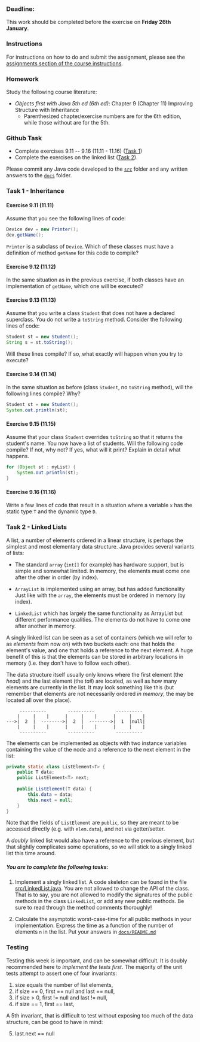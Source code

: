 ### Deadline:
This work should be completed before the exercise on **Friday 26th January**.

### Instructions
For instructions on how to do and submit the assignment, please see the
[assignments section of the course instructions](https://gits-15.sys.kth.se/inda-17/course-instructions#assignments).

### Homework
Study the following course literature:

* _Objects first with Java 5th ed (6th ed)_: Chapter 9 (Chapter 11) Improving
  Structure with Inheritance
  - Parenthesized chapter/exercise numbers are for the 6th edition, while those
  without are for the 5th.

### Github Task
* Complete exercises 9.11 -- 9.16 (11.11 - 11.16) ([Task 1](#task-1---inheritance))
* Complete the exercises on the linked list ([Task 2](#task-2---linked-lists)).

Please commit any Java code developed to the [`src`](src) folder and any
written answers to the [`docs`](docs) folder.

### Task 1 - Inheritance

#### Exercise 9.11 (11.11)
Assume that you see the following lines of code:

```java
Device dev = new Printer();
dev.getName();
```

`Printer` is a subclass of `Device`. Which of these classes must have a
definition of method `getName` for this code to compile?

#### Exercise 9.12 (11.12)
In the same situation as in the previous exercise, if both classes have an
implementation of `getName`, which one will be executed?

#### Exercise 9.13 (11.13)
Assume that you write a class `Student` that does not have a declared
superclass. You do not write a `toString` method. Consider the following lines
of code:

```java
Student st = new Student();
String s = st.toString();
```

Will these lines compile? If so, what exactly will happen when you try to
execute?

#### Exercise 9.14 (11.14)
In the same situation as before (class `Student`, no `toString` method), will
the following lines compile? Why?

```java
Student st = new Student();
System.out.println(st);
```

#### Exercise 9.15 (11.15)
Assume that your class `Student` overrides `toString` so that it returns the
student's name. You now have a list of students. Will the following code
compile? If not, why not? If yes, what will it print? Explain in detail what
happens.

```java
for (Object st : myList) {
    System.out.println(st);
}
```

#### Exercise 9.16 (11.16)
Write a few lines of code that result in a situation where a variable `x` has
the static type `T` and the dynamic type `D`.

### Task 2 - Linked Lists
A list, a number of elements ordered in a linear structure, is perhaps the
simplest and most elementary data structure. Java provides several variants of
lists:

* The standard `array` (`int[]` for example) has hardware support, but is
  simple and somewhat limited. In memory, the elements must come one after
  the other in order (by index).

* `ArrayList` is implemented using an array, but has added functionality Just
  like with the `array`, the elements must be ordered in memory (by index).

* `LinkedList` which has largely the same functionality as ArrayList but
  different performance qualities. The elements do not have to come one after
  another in memory.

A singly linked list can be seen as a set of containers (which we will refer to
as _elements_ from now on) with two buckets each:
one that holds the element's value, and one that holds a reference to the
next element. A huge benefit of this is that the elements can be stored in
arbitrary locations in memory (i.e. they don't have to follow each other).

The data structure itself usually only knows where the first element (the
_head_) and the last element (the _tail_) are located, as well as how many
elements are currently in the list. It may look something like this (but
remember that elements are not necessarily ordered _in memory_, the may be
located all over the place).


```
     ----------        ----------        ----------
    |     |    |      |     |    |      |     |    |
--->|  2  |  -------->|  2  |  -------->|  1  |null|
    |     |    |      |     |    |      |     |    |
     ----------        ----------        ----------
```

The elements can be implemented as objects with two instance variables
containing the value of the node and a reference to the next element in the
list:

```java
private static class ListElement<T> {
    public T data;
    public ListElement<T> next;
    
    public ListElement(T data) {
        this.data = data;
        this.next = null;
    }
}
```
Note that the fields of `ListElement` are `public`, so they are meant to be
accessed directly (e.g. with `elem.data`), and not via getter/setter.

A _doubly_ linked list would also have a reference to the previous element, but
that slightly complicates some operations, so we will stick to a singly linked
list this time around.

##### You are to complete the following tasks:

1. Implement a singly linked list. A code skeleton can be found in the file
   [src/LinkedList.java](src/LinkedList.java). You are not allowed to change the
   API of the class. That is to say, you are not allowed to modify the
   signatures of the public methods in the class `LinkedList`, or add any new
   public methods.  Be sure to read through the method comments thoroughly!

2. Calculate the asymptotic worst-case-time for all public methods in your
   implementation. Express the time as a function of the number of elements `n`
   in the list. Put your answers in [`docs/README.md`](docs/README.md)

### Testing
Testing this week is important, and can be somewhat difficult. It is doubly
recommended here to _implement the tests first_. The majority of the unit tests
attempt to assert one of four invariants:

1. size equals the number of list elements,
2. if size == 0, first == null and last == null,
3. if size > 0, first != null and last != null,
4. if size == 1, first == last,

A 5th invariant, that is difficult to test without exposing too much of the
data structure, can be good to have in mind:

5. last.next == null
